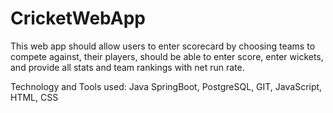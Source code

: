 # CricketWebApp

This web app should allow users to enter scorecard by choosing teams to compete against, their players, should be able to enter score, enter wickets, and provide all stats and team rankings with net run rate. 

Technology and Tools used: Java SpringBoot, PostgreSQL, GIT, JavaScript, HTML, CSS
